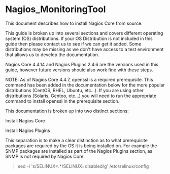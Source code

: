 # Nagios_MonitoringTool
This document describes how to install Nagios Core from source.

This guide is broken up into several sections and covers different operating system (OS) distributions. If your OS Distribution is not included in this guide then please contact us to see if we can get it added. Some distributions may be missing as we don't have access to a test environment that allows us to develop the documentation.

Nagios Core 4.4.14 and Nagios Plugins 2.4.6 are the versions used in this guide, however future versions should also work fine with these steps.

NOTE: As of Nagios Core 4.4.7, openssl is a required prerequisite. This command has been added in the documentation below for the more popular distributions (CentOS, RHEL, Ubuntu, etc...). If you are using other distributions (Solaris, Gentoo, etc...) you will need to run the appropriate command to install openssl in the prerequisite section.

This documentation is broken up into two distinct sections:

Install Nagios Core

Install Nagios Plugins

This separation is to make a clear distinction as to what prerequisite packages are required by the OS it is being installed on. For example the SNMP packages are installed as part of the Nagios Plugins section, as SNMP is not required by Nagios Core.

> sed -i 's/SELINUX=.*/SELINUX=disabled/g' /etc/selinux/config
> 
